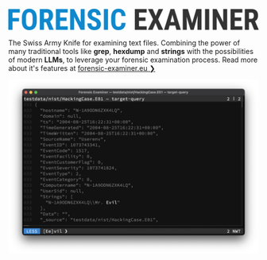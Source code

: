![](docs/img/fox.png "Forensic Examiner")

The Swiss Army Knife for examining text files. Combining the power of many traditional tools like **grep**, **hexdump** and **strings** with the possibilities of modern **LLMs**, to leverage your forensic examination process. Read more about it's features at [forensic-examiner.eu ❯](https://forensic-examiner.eu)

![](docs/img/demo.png)
